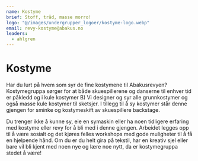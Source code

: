 ```yaml
---
name: Kostyme
brief: Stoff, tråd, masse morro!
logo: "@/images/undergrupper_logoer/kostyme-logo.webp"
email: revy-kostyme@abakus.no
leaders:
  - ahlgren
---
```


# Kostyme

Har du lurt på hvem som syr de fine kostymene til Abakusrevyen? Kostymegruppa sørger for at både skuespillerene og danserne til enhver tid er påkledd og i kule kostymer B) Vi designer og syr alle grunnkostymer og også masse kule kostymer til sketsjer. I tillegg til å sy kostymer står denne gjengen for sminke og kostymeskift av skuespillere backstage. 

Du trenger ikke å kunne sy, eie en symaskin eller ha noen tidligere erfaring med kostyme eller revy for å bli med i denne gjengen. Arbeidet legges opp til å være sosialt og det kjøres felles workshops med gode muligheter til å få en hjelpende hånd. Om du er du helt gira på tekstil, har en kreativ sjel eller bare vil bli kjent med noen nye og lære noe nytt, da er kostymegruppa stedet å være! 
